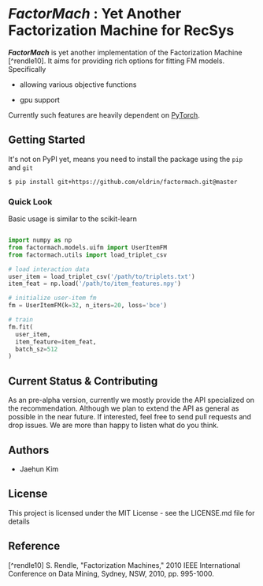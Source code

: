 # *FactorMach* : Yet Another Factorization Machine for RecSys

***FactorMach*** is yet another implementation of the Factorization Machine [^rendle10]. It aims for providing rich options for fitting FM models. Specifically

- allowing various objective functions

- gpu support

Currently such features are heavily dependent on [PyTorch](https://pytorch.org/).


## Getting Started

It's not on PyPI yet, means you need to install the package using the `pip` and `git`

```console
$ pip install git+https://github.com/eldrin/factormach.git@master
```

### Quick Look

Basic usage is similar to the scikit-learn

```python

import numpy as np
from factormach.models.uifm import UserItemFM
from factormach.utils import load_triplet_csv

# load interaction data
user_item = load_triplet_csv('/path/to/triplets.txt')
item_feat = np.load('/path/to/item_features.npy')

# initialize user-item fm
fm = UserItemFM(k=32, n_iters=20, loss='bce')

# train
fm.fit(
  user_item,
  item_feature=item_feat,
  batch_sz=512
)

```

## Current Status & Contributing

As an pre-alpha version, currently we mostly provide the API specialized on the recommendation. Although we plan to extend the API as general as possible in the near future. If interested, feel free to send pull requests and drop issues. We are more than happy to listen what do you think.


## Authors

- Jaehun Kim

## License


This project is licensed under the MIT License - see the LICENSE.md file for details


## Reference

[^rendle10] S. Rendle, "Factorization Machines," 2010 IEEE International Conference on Data Mining, Sydney, NSW, 2010, pp. 995-1000. 

